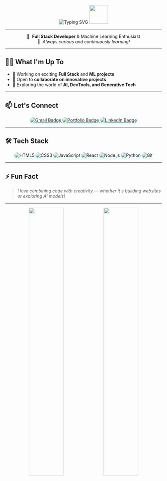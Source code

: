 <div align="center">

<img src="https://readme-typing-svg.demolab.com?font=Fira+Code&size=28&pause=1000&color=6C63FF&center=true&vCenter=true&width=435&lines=Hi+there%2C+I'm+Pragati+Mishra!;Full+Stack+%7C+ML+Enthusiast;Always+Curious+%26+Learning" alt="Typing SVG" />

<img src="https://media.giphy.com/media/13HgwGsXF0aiGY/giphy.gif" width="60" />

</div>

---

<div align="center">

🚀 &nbsp;**Full Stack Developer** & Machine Learning Enthusiast  
🎯 &nbsp;*Always curious and continuously learning!*

</div>

---

## 👩‍💻 What I'm Up To

- 🔧 Working on exciting **Full Stack** and **ML projects**
- 🤝 Open to **collaborate on innovative projects**
- 🧠 Exploring the world of **AI, DevTools, and Generative Tech**

---

## 📫 Let's Connect

<div align="center">

<a href="mailto:pragatimis2004@gmail.com">
  <img src="https://img.shields.io/badge/Email-D14836?style=for-the-badge&logo=gmail&logoColor=white" alt="Gmail Badge" style="border-radius: 8px; box-shadow: 0 2px 8px #00f0ff44;" />
</a>
<a href="https://my3d-portfolio-gm21.vercel.app/" target="_blank">
  <img src="https://img.shields.io/badge/Portfolio-18181b?style=for-the-badge&logo=vercel&logoColor=00F0FF" alt="Portfolio Badge" style="border-radius: 8px; box-shadow: 0 2px 8px #00f0ff44;" />
</a>
<a href="https://www.linkedin.com/in/pragati-mishra2004" target="_blank">
  <img src="https://img.shields.io/badge/LinkedIn-0A66C2?style=for-the-badge&logo=linkedin&logoColor=white" alt="LinkedIn Badge" style="border-radius: 8px; box-shadow: 0 2px 8px #00f0ff44;" />
</a>

</div>

---

## 🛠️ Tech Stack

<div align="center">

<img src="https://img.shields.io/badge/HTML5-18181b?style=for-the-badge&logo=html5&logoColor=FF5722" alt="HTML5" style="border-radius: 8px; box-shadow: 0 2px 8px #00f0ff33;" />
<img src="https://img.shields.io/badge/CSS3-18181b?style=for-the-badge&logo=css3&logoColor=00F0FF" alt="CSS3" style="border-radius: 8px; box-shadow: 0 2px 8px #00f0ff33;" />
<img src="https://img.shields.io/badge/JavaScript-18181b?style=for-the-badge&logo=javascript&logoColor=F7DF1E" alt="JavaScript" style="border-radius: 8px; box-shadow: 0 2px 8px #00f0ff33;" />
<img src="https://img.shields.io/badge/React-18181b?style=for-the-badge&logo=react&logoColor=00F0FF" alt="React" style="border-radius: 8px; box-shadow: 0 2px 8px #00f0ff33;" />
<img src="https://img.shields.io/badge/Node.js-18181b?style=for-the-badge&logo=node.js&logoColor=00F0FF" alt="Node.js" style="border-radius: 8px; box-shadow: 0 2px 8px #00f0ff33;" />
<img src="https://img.shields.io/badge/Python-18181b?style=for-the-badge&logo=python&logoColor=00F0FF" alt="Python" style="border-radius: 8px; box-shadow: 0 2px 8px #00f0ff33;" />
<img src="https://img.shields.io/badge/Git-18181b?style=for-the-badge&logo=git&logoColor=F05032" alt="Git" style="border-radius: 8px; box-shadow: 0 2px 8px #00f0ff33;" />
</div>

---

## ⚡ Fun Fact

> *I love combining code with creativity — whether it's building websites or exploring AI models!*

---

<div align="center">

<img src="https://github-readme-stats.vercel.app/api?username=pragatimisra&show_icons=true&theme=radical&hide_border=true" width="47%" />
<img src="https://github-readme-streak-stats.herokuapp.com/?user=pragatimisra&theme=radical&hide_border=true" width="47%" />

</div>

